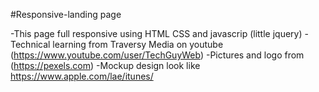 #Responsive-landing page 

-This page full responsive using HTML CSS and javascrip (little jquery)
-Technical learning from Traversy Media on youtube (https://www.youtube.com/user/TechGuyWeb)
-Pictures and logo from (https://pexels.com)
-Mockup design look like https://www.apple.com/lae/itunes/

